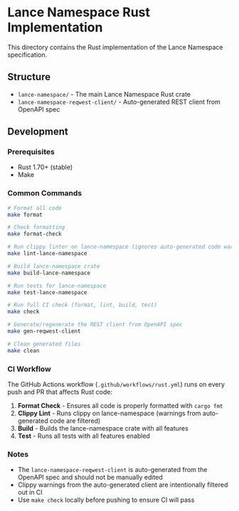 # Lance Namespace Rust Implementation

This directory contains the Rust implementation of the Lance Namespace specification.

## Structure

- `lance-namespace/` - The main Lance Namespace Rust crate
- `lance-namespace-reqwest-client/` - Auto-generated REST client from OpenAPI spec

## Development

### Prerequisites

- Rust 1.70+ (stable)
- Make

### Common Commands

```bash
# Format all code
make format

# Check formatting
make format-check

# Run clippy linter on lance-namespace (ignores auto-generated code warnings)
make lint-lance-namespace

# Build lance-namespace crate
make build-lance-namespace

# Run tests for lance-namespace
make test-lance-namespace

# Run full CI check (format, lint, build, test)
make check

# Generate/regenerate the REST client from OpenAPI spec
make gen-reqwest-client

# Clean generated files
make clean
```

### CI Workflow

The GitHub Actions workflow (`.github/workflows/rust.yml`) runs on every push and PR that affects Rust code:

1. **Format Check** - Ensures all code is properly formatted with `cargo fmt`
2. **Clippy Lint** - Runs clippy on lance-namespace (warnings from auto-generated code are filtered)
3. **Build** - Builds the lance-namespace crate with all features
4. **Test** - Runs all tests with all features enabled

### Notes

- The `lance-namespace-reqwest-client` is auto-generated from the OpenAPI spec and should not be manually edited
- Clippy warnings from the auto-generated client are intentionally filtered out in CI
- Use `make check` locally before pushing to ensure CI will pass